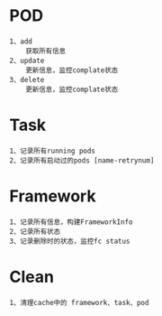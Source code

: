 
# POD
```
1、add
    获取所有信息
2、update
    更新信息，监控complate状态
3、delete
    更新信息，监控complate状态
```
# Task
```
1、记录所有running pods
2、记录所有启动过的pods [name-retrynum]
```

# Framework
```
1、记录所有信息，构建FrameworkInfo
2、记录所有状态
3、记录删除时的状态，监控fc status
```

# Clean
```
1、清理cache中的 framework、task、pod
```
